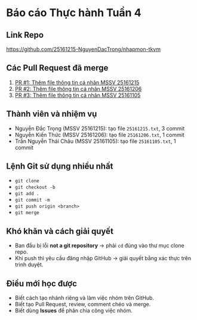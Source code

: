 # Báo cáo Thực hành Tuần 4

## Link Repo
https://github.com/25161215-NguyenDacTrong/nhapmon-tkvm

## Các Pull Request đã merge
1. [PR #1: Thêm file thông tin cá nhân MSSV 25161215](https://github.com/25161215-NguyenDacTrong/nhapmon-tkvm/pull/1)
2. [PR #2: Thêm file thông tin cá nhân MSSV 25161206](https://github.com/25161215-NguyenDacTrong/nhapmon-tkvm/pull/2)
3. [PR #3: Thêm file thông tin cá nhân MSSV 25161105](https://github.com/25161215-NguyenDacTrong/nhapmon-tkvm/pull/3)

## Thành viên và nhiệm vụ
- Nguyễn Đắc Trọng (MSSV 25161215): tạo file `25161215.txt`, 3 commit  
- Nguyễn Kiến Thức (MSSV 25161206): tạo file `25161206.txt`, 1 commit  
- Trần Nguyễn Thái Châu (MSSV 25161105): tạo file `25161105.txt`, 1 commit  

## Lệnh Git sử dụng nhiều nhất
- `git clone`
- `git checkout -b`
- `git add .`
- `git commit -m`
- `git push origin <branch>`
- `git merge`

## Khó khăn và cách giải quyết
- Ban đầu bị lỗi **not a git repository** → phải `cd` đúng vào thư mục clone repo.  
- Khi push thì yêu cầu đăng nhập GitHub → giải quyết bằng xác thực trên trình duyệt.  

## Điều mới học được
- Biết cách tạo nhánh riêng và làm việc nhóm trên GitHub.  
- Biết tạo Pull Request, review, comment chéo và merge.  
- Biết dùng **Issues** để phân chia công việc nhóm.  
